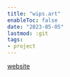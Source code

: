 ```yaml
---
title: "wips.art"
enableToc: false
date: "2023-05-05"
lastmod: :git
tags:
- project
---
```


[website](https://wips.art/)

